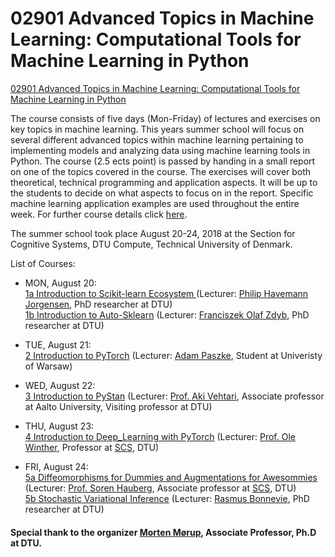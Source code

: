 # 02901 Advanced Topics in Machine Learning: Computational Tools for Machine Learning in Python

[02901 Advanced Topics in Machine Learning: Computational Tools for Machine Learning in Python](http://www2.imm.dtu.dk/courses/02901/)

The course consists of five days (Mon-Friday) of lectures and exercises on key topics in machine learning. This years summer school will focus on several different advanced topics within machine learning pertaining to implementing models and analyzing data using machine learning tools in Python. The course (2.5 ects point) is passed by handing in a small report on one of the topics covered in the course. The exercises will cover both theoretical, technical programming and application aspects. It will be up to the students to decide on what aspects to focus on in the report. Specific machine learning application examples are used throughout the entire week. For further course details click [here](https://github.com/kabartay/MLSS-DTU-SCS-2018/blob/master/courseprogramme.pdf).

The summer school took place August 20-24, 2018 at the Section for Cognitive Systems, DTU Compute, Technical University of Denmark.

List of Courses:

* MON, August 20:  
[1a Introduction to Scikit-learn Ecosystem ](https://github.com/kabartay/MLSS-DTU-SCS-2018/tree/master/1a-Introduction_to_Scikit-learn_Ecosystem%20) (Lecturer: [Philip Havemann Jorgensen](https://www.dtu.dk/english/service/phonebook/person?id=70543&tab=3&qt=dtuprojectquery), PhD researcher at DTU)  
[1b Introduction to Auto-Sklearn](https://github.com/kabartay/MLSS-DTU-SCS-2018/tree/master/1b-Introduction_to_Auto-Sklearn) (Lecturer: [Franciszek Olaf Zdyb](https://www.compute.dtu.dk/english/research/cogsys/research/phd-projects/phd-franciszek-olaf-zdyb), PhD researcher at DTU)  

* TUE, August 21:  
[2 Introduction to PyTorch](https://github.com/kabartay/MLSS-DTU-SCS-2018/tree/master/2-Introduction_to_PyTorch) (Lecturer: [Adam Paszke](https://scholar.google.com/citations?user=LkVtZkQAAAAJ&hl=en), Student at Univeristy of Warsaw)  

* WED, August 22:  
[3 Introduction to PyStan](https://github.com/kabartay/MLSS-DTU-SCS-2018/tree/master/3-Introduction_to_PyStan) (Lecturer: [Prof. Aki Vehtari](https://users.aalto.fi/~ave/), Associate professor at Aalto University, Visiting professor at DTU)  

* THU, August 23:  
[4 Introduction to Deep_Learning with PyTorch](https://github.com/kabartay/MLSS-DTU-SCS-2018/tree/master/4-Introduction_to_Deep_Learning_with_PyTorch) (Lecturer: [Prof. Ole Winther](http://cogsys.imm.dtu.dk/staff/winther/), Professor at [SCS](http://www.compute.dtu.dk/english/research/cogsys), DTU)  

* FRI, August 24:  
[5a Diffeomorphisms for Dummies and Augmentations for Awesommies](https://github.com/kabartay/MLSS-DTU-SCS-2018/tree/master/5a-Diffeomorphisms_for_Dummies_and_Augmentations_for_Awesommies%20) (Lecturer: [Prof. Soren Hauberg](http://www2.compute.dtu.dk/~sohau/), Associate professor at [SCS](http://www.compute.dtu.dk/english/research/cogsys), DTU)  
[5b Stochastic Variational Inference](https://github.com/kabartay/MLSS-DTU-SCS-2018/tree/master/5b-Stochastic_Variational_Inference) (Lecturer: [Rasmus Bonnevie](http://www2.compute.dtu.dk/~rabo/), PhD researcher at DTU)  

#### Special thank to the organizer [Morten Mørup](http://www.mortenmorup.dk/), Associate Professor, Ph.D at DTU.
